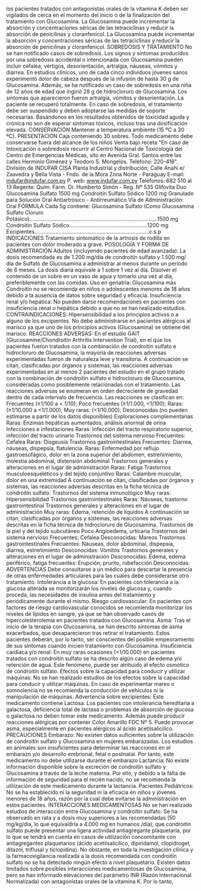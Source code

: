 los  pacientes  tratados  con  antagonistas  orales  de  la  vitamina  K  deben 
ser vigilados de cerca en el momento del inicio o de la finalización del 
tratamiento con  Glucosamina. La  Glucosamina puede incrementar la 
absorción  y  concentraciones  séricas  de  las  tetraciclinas  y  reducir  la 
absorción  de  penicilinas  y  cloranfenicol.
La  Glucosamina  puede  incrementar  la  absorción  y  concentraciones 
séricas  de  las  tetraciclinas  y  reducir  la  absorción  de  penicilinas  y 
cloranfenicol.
SOBREDOSIS  Y  TRATAMIENTO
No  se  han  notificado  casos  de  sobredosis.  Los  signos  y  síntomas 
producidos  por  una  sobredosis  accidental  o 
intencionada  con 
Glucosamina pueden incluir cefalea, vértigos, desorientación, artralgia, 
náuseas,  vómitos  y  diarrea.  En  estudios  clínicos,  uno  de  cada  cinco 
individuos  jóvenes  sanos  experimentó  dolor  de  cabeza  después  de  la 
infusión  de  hasta  30  g  de Glucosamina.  Además,  se  ha  notificado  un 
caso  de  sobredosis  en  una  niña  de  12  años  de  edad  que  ingirió  28  g 
de hidrocloruro de Glucosamina. Los síntomas que aparecieron fueron 
artralgia, vómitos y desorientación. La paciente se recuperó totalmente. 
En  caso  de  sobredosis,  el  tratamiento  debe  ser  suspendido  y  deben 
adoptarse  las  medidas  de  soporte  necesarias.  Basándonos  en  los 
resultados  obtenidos  de  toxicidad  aguda  y  crónica  no  son  de  esperar 
síntomas  tóxicos,  incluso  tras  una  dosificación  elevada.
CONSERVACIÓN
Mantener  a  temperatura  ambiente  (15  ºC  a  30  ºC).
PRESENTACIÓN
Caja  conteniendo  30  sobres.
Todo  medicamento  debe  conservarse 
fuera  del  alcance  de  los  niños
Venta  bajo  receta
"En  caso  de  Intoxicación  o  sobredosis  recurrir  al  Centro  Nacional 
de Toxicología del Centro de Emergencias Médicas, sito en Avenida 
Gral.  Santos  entre  las  calles  Herminio  Giménez  y  Teodoro  S. 
Mongelos.  Teléfono:  220-418".
División de INDUFAR CISA
Planta Industrial y distribución;
Calle Anahí e/ Zaavedra y 
Bella Vista - Fndo. de la Mora
Zona Norte - Paraguay
E-mail: indufar@indufar.com.py
P. web: www.indufar.com.py
Teléfonos: 682 510 al 13
Regente: Quím. Farm.
Dr. Humberto Simón - Reg. Nº 535
Glifovita Duo
Glucosamina  Sulfato  1500  mg
Condroitin  Sulfato  Sódico  1200  mg
Granulado  para  Solución  Oral
Antiartrósico  -  Antirreumático
Vía  de  Administración:  Oral
FÓRMULA
Cada  5g  contiene:
Glucosamina  Sulfato  (Como  Glucosamina  Sulfato  Cloruro 
Potásico).....................................................................................1500  mg
Condroitin Sulfato Sódico…………………………………………….1200 mg
Excipientes………….....…......……………………………….………….c.s.p
INDICACIONES
Tratamiento sintomático de la artrosis de rodilla en pacientes con dolor 
moderado  a  grave. 
POSOLOGÍA  Y  FORMA  DE  ADMINISTRACIÓN
Adultos  (incluyendo  pacientes  de  edad  avanzada):  La  dosis 
recomendada  es  de  1.200  mg/día  de  condroitín  sulfato  y  1.500  mg/
día  de  Sulfato  de  Glucosamina  a  administrar  al  menos  durante  un 
período  de  6  meses.
La  dosis  diaria  equivale  a  1  sobre  1  vez  al  día.
Disolver  el  contenido  de  un  sobre  en  un  vaso  de  agua  y  tomarlo  una 
vez  al  día,  preferiblemente  con  las  comidas.
Uso  en  geriatría:  Glucosamina  más  Condroitin  no  se  recomienda 
en  niños  o  adolescentes  menores  de  18  años  debido  a  la  ausencia 
de  datos  sobre  seguridad  y  eficacia.
Insuficiencia  renal  y/o  hepática:  No  pueden  darse  recomendaciones 
en  pacientes  con  insuficiencia  renal  o  hepática  debido  a  que  no  se 
han  realizado  estudios.
CONTRAINDICACIONES:
Hipersensibilidad a los principios activos o a alguno de los excipientes.
No  debe  administrarse  en  pacientes  alérgicos  al  marisco  ya  que  uno 
de  los  principios  activos  (Glucosamina)  se  obtiene  del  marisco.
REACCIONES  ADVERSAS:
En  el  estudio  GAIT  (Glucosamine/Chondroitin  Arthritis  Intervention 
Trial),  en  el  que  los  pacientes  fueron  tratados  con  la  combinación 
de  condroitín  sulfato  e  hidrocloruro  de  Glucosamina,  la  mayoría  de 
reacciones  adversas  experimentadas  fueron  de  naturaleza  leve  y 
transitoria. A continuación se citan, clasificadas por órganos y sistemas, 
las  reacciones  adversas  experimentadas  en  al  menos  2  pacientes  del 
estudio  en  el  grupo  tratado  con  la  combinación  de  condroitín  sulfato 
e  hidrocloruro  de  Glucosamina,  consideradas  como  posiblemente 
relacionadas  con  el  tratamiento. 
Las reacciones adversas se enumeran en orden decreciente de gravedad 
dentro  de  cada  intervalo  de  frecuencia.
Las  reacciones  se  clasifican  en:  Frecuentes  (≥1/100  a  <  1/10); 
Poco  frecuentes  (≥1/1.000,  <1/100);  Raras:  (≥1/10.000  a  <1/1.000); 
Muy  raras:  (<1/10.000);  Desconocidas  (no  pueden  estimarse  a  partir 
de  los  datos  disponibles)
Exploraciones  complementarias
Raras:  Enzimas  hepáticas  aumentados,  análisis  anormal  de  orina
Infecciones  e  infestaciones 
Raras: Infección del tracto respiratorio superior, infección del tracto urinario
Trastornos  del  sistema  nervioso 
Frecuentes:  Cefalea  Raras:  Disgeusia
Trastornos  gastrointestinales 
Frecuentes: Diarrea, náuseas, dispepsia, flatulencia. Raras: Enfermedad 
por  reflujo  gastroesofágico,  dolor  en  la  zona  superior  del  abdomen, 
estreñimiento,  molestia  abdominal,  distensión  abdominal
Trastornos  generales  y  alteraciones  en  el  lugar  de  administración 
Raras:  Fatiga
Trastornos  musculoesqueléticos  y  del  tejido  conjuntivo 
Raras:  Calambre  muscular,  dolor  en  una  extremidad
A  continuación  se  citan,  clasificadas  por  órganos  y  sistemas,  las 
reacciones adversas descritas en la ficha técnica de condroitín sulfato.
Trastornos  del  sistema  inmunológico 
Muy  raras:  Hipersensibilidad
Trastornos  gastrointestinales 
Raras:  Náuseas,  trastorno  gastrointestinal
Trastornos  generales  y  alteraciones  en  el  lugar  de  administración 
Muy  raras:  Edema,  retención  de  líquidos
A continuación se citan, clasificadas por órganos y sistemas, las reacciones 
adversas descritas en la ficha técnica de hidrocloruro de Glucosamina.
Trastornos  de  la  piel  y  del  tejido  subcutáneo 
Poco 
Angioedema,  urticaria
Trastornos  del  sistema  nervioso 
Frecuentes:  Cefalea  Desconocidas:  Mareos
Trastornos  gastrointestinales 
Frecuentes: Náuseas, dolor abdominal, dispepsia, diarrea, estreñimiento 
Desconocidas:  Vómitos
Trastornos  generales  y  alteraciones  en  el  lugar  de  administración 
Desconocidas:  Edema,  edema  periférico,  fatiga
frecuentes:  Erupción,  prurito,  rubefacción  Desconocidas: 
ADVERTENCIAS
Debe  consultarse  a  un  médico  para  descartar  la  presencia  de  otras 
enfermedades  articulares  para  las  cuales  debe  considerarse  otro 
tratamiento.
Intolerancia  a  la  glucosa:
En  pacientes  con  tolerancia  a  la  glucosa  alterada  se  monitorizarán  los 
niveles de glucosa y, cuando proceda, las necesidades de insulina antes 
del  tratamiento  y  periódicamente  durante  el  mismo.
Riesgo  cardiovascular:
En  pacientes  con  factores  de  riesgo  cardiovascular  conocidos  se 
recomienda  monitorizar  los  niveles  de  lípidos  en  sangre,  ya  que  se 
han  observado  casos  de  hipercolesterolemia  en  pacientes  tratados 
con  Glucosamina.
Asma:
Tras el inicio de la terapia con Glucosamina, se han descrito síntomas 
de  asma  exacerbados,  que  desaparecieron  tras  retirar  el  tratamiento. 
Estos  pacientes  deberán,  por  lo  tanto,  ser  conscientes  del  posible 
empeoramiento  de  sus  síntomas  cuando  inicien  tratamiento  con 
Glucosamina.
Insuficiencia  cardiaca  y/o  renal:
En muy raras ocasiones (<1/10.000) en pacientes tratados con condroitín 
sulfato se ha descrito algún caso de edema y/o retención de agua. Este 
fenómeno, puede ser atribuido al efecto osmótico de condroitín sulfato. 
Efectos  sobre  la  capacidad  para  conducir  y  utilizar  máquinas: 
No  se  han  realizado  estudios  de  los  efectos  sobre  la  capacidad 
para  conducir  y  utilizar  máquinas.  En  caso  de  experimentar  mareo 
o  somnolencia  no  se  recomienda  la  conducción  de  vehículos  ni  la 
manipulación  de  máquinas.
Advertencia  sobre  excipientes:
Este  medicamento  contiene  Lactosa.  Los  pacientes  con  intolerancia 
hereditaria  a  galactosa,  deficiencia  total  de  lactasa  o  problemas  de 
absorción  de  glucosa  o  galactosa  no  deben  tomar  este  medicamento. 
Además puede producir reacciones alérgicas por contener Color Amarillo 
FDC Nº 5. Puede provocar asma, especialmente en pacientes alérgicos 
al  ácido  acetilsalicílico.
PRECAUCIONES
Embarazo: 
No  existen  datos  suficientes  sobre  la  utilización  de  condroitín  sulfato 
y  Glucosamina  en  mujeres  embarazadas.  Los  estudios  en  animales 
son  insuficientes  para  determinar  las  reacciones  en  el  embarazo  y/o 
desarrollo embrional, fetal o postnatal. Por tanto, este medicamento no 
debe  utilizarse  durante  el  embarazo 
Lactancia: 
No existe información disponible sobre la excreción de condroitín sulfato 
y  Glucosamina  a  través  de  la  leche  materna.  Por  ello,  y  debido  a 
la  falta  de  información  de  seguridad  para  el  recién  nacido,  no  se 
recomienda  la  utilización  de  este  medicamento  durante  la  lactancia.
Pacientes  Pediátricos:
No  se  ha  establecido  ni  la  seguridad  ni  la  eficacia  en  niños  y  jóvenes 
menores de 18 años, razón por la cual debe evitarse la administración 
en  estos  pacientes.
INTERACCIONES  MEDICAMENTOSAS
No  se  han  realizado  estudios  de  interacción  entre  Glucosamina  y 
condroitín  sulfato.  Se  ha  observado  en  rata  y  a  dosis  muy  superiores 
a  las  recomendadas  (50  mg/kg/día,  lo  que  equivaldría  a  4.000  mg 
en  humanos  /día),  que  condroitín  sulfato  puede  presentar  una  ligera 
actividad antiagregante plaquetaria, por lo que se tendrá en cuenta en 
casos de utilización concomitante con antiagregantes plaquetarios (ácido 
acetilsalicílico,  dipiridamol,  clopidrogel,  ditazol,  triflusal  y  ticlopidina). 
No  obstante,  en  toda  la  investigación  clínica  y  la  farmacovigilancia 
realizada  a  la  dosis  recomendada  con  condroitín  sulfato  no  se  ha 
detectado  ningún  efecto  a  nivel  plaquetario.  Existen  datos  limitados 
sobre  posibles  interacciones  medicamentosas  de  Glucosamina,  pero 
se  han  informado  elevaciones  del  parámetro  INR  (Razón  Internacional 
Normalizada)  con  antagonistas  orales  de  la  vitamina  K.  Por  lo  tanto, 